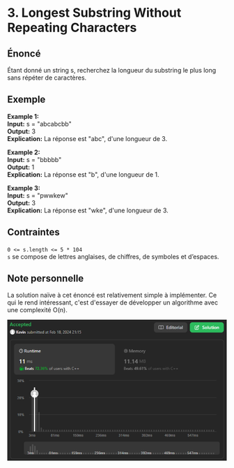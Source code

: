 # 3. Longest Substring Without Repeating Characters

## Énoncé

Étant donné un string s, recherchez la longueur du substring le plus long sans répéter de caractères.

## Exemple

**Example 1:**  
**Input:** s = "abcabcbb"  
**Output:** 3  
**Explication:** La réponse est "abc", d'une longueur de 3.

**Example 2:**  
**Input:** s = "bbbbb"  
**Output:** 1  
**Explication:** La réponse est "b", d'une longueur de 1.

**Example 3:**  
**Input:** s = "pwwkew"  
**Output:** 3  
**Explication:** La réponse est "wke", d'une longueur de 3.

## Contraintes

`0 <= s.length <= 5 * 104`  
`s` se compose de lettres anglaises, de chiffres, de symboles et d’espaces.

## Note personnelle

La solution naïve à cet énoncé est relativement simple à implémenter. Ce qui le rend intéressant, c'est d'essayer de développer un algorithme avec une complexité O(n).

<img src="../imgs/0003-rapport.png"/>
